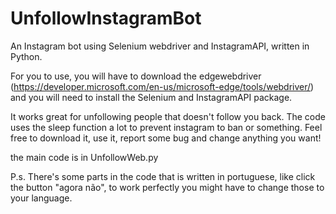 # UnfollowInstagramBot
An Instagram bot using Selenium webdriver and InstagramAPI, written in Python.

For you to use, you will have to download the edgewebdriver (https://developer.microsoft.com/en-us/microsoft-edge/tools/webdriver/) and you will need to install the Selenium and InstagramAPI package.

It works great for unfollowing people that doesn't follow you back. The code uses the sleep function a lot to prevent instagram to ban or something.
Feel free to download it, use it, report some bug and change anything you want!

the main code is in UnfollowWeb.py

P.s. There's some parts in the code that is written in portuguese, like click the button "agora não", to work perfectly you might have to change those to your language.


